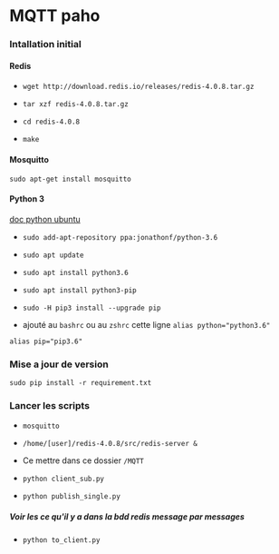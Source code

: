 # MQTT paho

### Intallation initial

#### Redis

* ```wget http://download.redis.io/releases/redis-4.0.8.tar.gz```

* ```tar xzf redis-4.0.8.tar.gz```

* ```cd redis-4.0.8```

* ```make```

#### Mosquitto

```sudo apt-get install mosquitto```

#### Python 3

[doc python ubuntu](https://doc.ubuntu-fr.org/python)

* ```sudo add-apt-repository ppa:jonathonf/python-3.6```

* ```sudo apt update```

* ```sudo apt install python3.6```

* ```sudo apt install python3-pip```

* ```sudo -H pip3 install --upgrade pip```

* ajouté au ```bashrc``` ou au ```zshrc``` cette ligne ```alias python="python3.6"```

```alias pip="pip3.6"```


### Mise a jour de version

```sudo pip install -r requirement.txt```

### Lancer les scripts

* ```mosquitto```

* ```/home/[user]/redis-4.0.8/src/redis-server &```

* Ce mettre dans ce dossier ```/MQTT```

* ```python client_sub.py```

* ```python publish_single.py```


##### Voir les ce qu'il y a dans la bdd redis message par messages

* ```python to_client.py```

